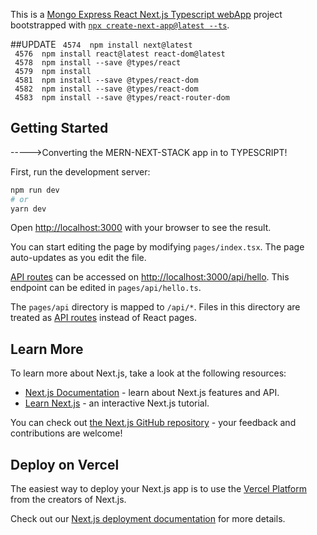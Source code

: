 This is a [Mongo Express React Next.js Typescript webApp](https://nextjs.org/) project bootstrapped with [`npx create-next-app@latest --ts`](https://github.com/vercel/next.js/tree/canary/packages/create-next-app).

##UPDATE
``` 4574  npm install next@latest```<br>
``` 4576  npm install react@latest react-dom@latest```<br>
``` 4578  npm install --save @types/react```<br>
``` 4579  npm install```<br>
``` 4581  npm install --save @types/react-dom```<br>
``` 4582  npm install --save @types/react-dom```<br>
``` 4583  npm install --save @types/react-router-dom```<br>


## Getting Started
----->Converting the MERN-NEXT-STACK app in to TYPESCRIPT!

First, run the development server:

```bash
npm run dev
# or
yarn dev
```

Open [http://localhost:3000](http://localhost:3000) with your browser to see the result.

You can start editing the page by modifying `pages/index.tsx`. The page auto-updates as you edit the file.

[API routes](https://nextjs.org/docs/api-routes/introduction) can be accessed on [http://localhost:3000/api/hello](http://localhost:3000/api/hello). This endpoint can be edited in `pages/api/hello.ts`.

The `pages/api` directory is mapped to `/api/*`. Files in this directory are treated as [API routes](https://nextjs.org/docs/api-routes/introduction) instead of React pages.

## Learn More

To learn more about Next.js, take a look at the following resources:

- [Next.js Documentation](https://nextjs.org/docs) - learn about Next.js features and API.
- [Learn Next.js](https://nextjs.org/learn) - an interactive Next.js tutorial.

You can check out [the Next.js GitHub repository](https://github.com/vercel/next.js/) - your feedback and contributions are welcome!

## Deploy on Vercel

The easiest way to deploy your Next.js app is to use the [Vercel Platform](https://vercel.com/new?utm_medium=default-template&filter=next.js&utm_source=create-next-app&utm_campaign=create-next-app-readme) from the creators of Next.js.

Check out our [Next.js deployment documentation](https://nextjs.org/docs/deployment) for more details.
